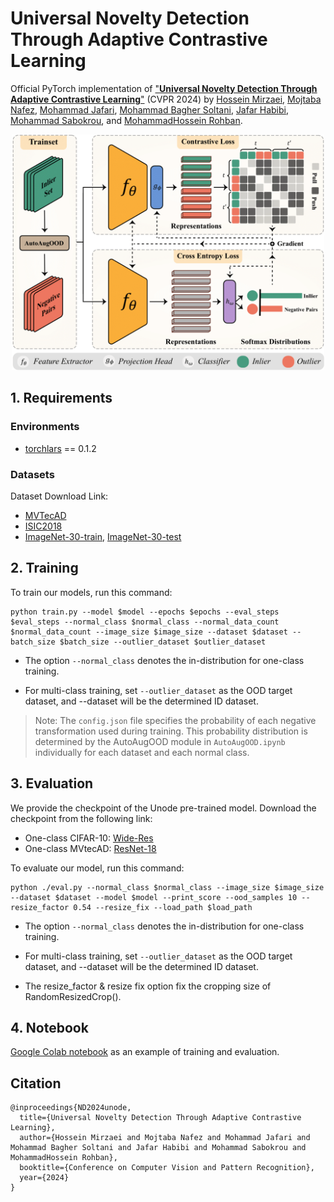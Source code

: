 # Universal Novelty Detection Through Adaptive Contrastive Learning

Official PyTorch implementation of
["**Universal Novelty Detection Through Adaptive Contrastive Learning**"]() (CVPR 2024) by
[Hossein Mirzaei](),
[Mojtaba Nafez](),
[Mohammad Jafari](),
[Mohammad Bagher Soltani](),
[Jafar Habibi](),
[Mohammad Sabokrou](),
and [MohammadHossein Rohban]().

<p align="center">
    <img src=figures/method.png width="500"> 
</p>

## 1. Requirements
### Environments
- [torchlars](https://github.com/kakaobrain/torchlars) == 0.1.2 

### Datasets 

Dataset Download Link:

* [MVTecAD](https://www.mvtec.com/company/research/datasets/mvtec-ad)
* [ISIC2018](https://www.kaggle.com/datasets/maxjen/isic-task3-dataset)
* [ImageNet-30-train](https://drive.google.com/file/d/1B5c39Fc3haOPzlehzmpTLz6xLtGyKEy4/view),
[ImageNet-30-test](https://drive.google.com/file/d/13xzVuQMEhSnBRZr-YaaO08coLU2dxAUq/view)


## 2. Training

To train our models, run this command:

```train
python train.py --model $model --epochs $epochs --eval_steps $eval_steps --normal_class $normal_class --normal_data_count $normal_data_count --image_size $image_size --dataset $dataset --batch_size $batch_size --outlier_dataset $outlier_dataset
```

* The option `--normal_class` denotes the in-distribution for one-class training.

* For multi-class training, set `--outlier_dataset` as the OOD target dataset, and --dataset will be the determined ID dataset.

> Note: The `config.json` file specifies the probability of each negative transformation used during training. This probability distribution is determined by the AutoAugOOD module in  `AutoAugOOD.ipynb` individually for each dataset and each normal class.

## 3. Evaluation

We provide the checkpoint of the Unode pre-trained model. Download the checkpoint from the following link:
- One-class CIFAR-10: [Wide-Res](https://drive.google.com/drive/folders/1-vmaK398GWxdyNJbXObeVyHYWzszT7GY?usp=sharing)
- One-class MVtecAD: [ResNet-18](https://drive.google.com/drive/folders/1--lOGcKV0LGbI_qV9DIt-ifUr-KYZOe6?usp=sharing)

To evaluate our model, run this command:

```eval
python ./eval.py --normal_class $normal_class --image_size $image_size --dataset $dataset --model $model --print_score --ood_samples 10 --resize_factor 0.54 --resize_fix --load_path $load_path 
```


* The option `--normal_class` denotes the in-distribution for one-class training.

* For multi-class training, set `--outlier_dataset` as the OOD target dataset, and --dataset will be the determined ID dataset.

* The resize_factor & resize fix option fix the cropping size of RandomResizedCrop().

## 4. Notebook

[Google Colab notebook](https://colab.research.google.com/drive/1p2fLr6dR8A5VobiNm6tviKoWFCoP4cvN?usp=sharing) as an example of training and evaluation.


## Citation
```
@inproceedings{ND2024unode,
  title={Universal Novelty Detection Through Adaptive Contrastive Learning},
  author={Hossein Mirzaei and Mojtaba Nafez and Mohammad Jafari and Mohammad Bagher Soltani and Jafar Habibi and Mohammad Sabokrou and MohammadHossein Rohban},
  booktitle={Conference on Computer Vision and Pattern Recognition},
  year={2024}
}
```
